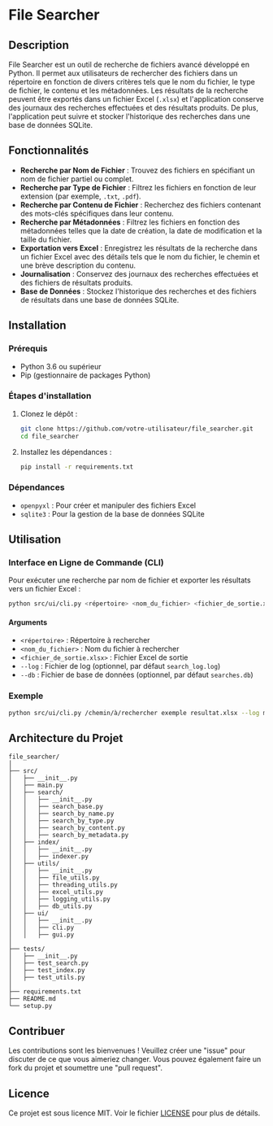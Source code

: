 
# File Searcher

## Description

File Searcher est un outil de recherche de fichiers avancé développé en Python. Il permet aux utilisateurs de rechercher des fichiers dans un répertoire en fonction de divers critères tels que le nom du fichier, le type de fichier, le contenu et les métadonnées. Les résultats de la recherche peuvent être exportés dans un fichier Excel (`.xlsx`) et l'application conserve des journaux des recherches effectuées et des résultats produits. De plus, l'application peut suivre et stocker l'historique des recherches dans une base de données SQLite.

## Fonctionnalités

- **Recherche par Nom de Fichier** : Trouvez des fichiers en spécifiant un nom de fichier partiel ou complet.
- **Recherche par Type de Fichier** : Filtrez les fichiers en fonction de leur extension (par exemple, `.txt`, `.pdf`).
- **Recherche par Contenu de Fichier** : Recherchez des fichiers contenant des mots-clés spécifiques dans leur contenu.
- **Recherche par Métadonnées** : Filtrez les fichiers en fonction des métadonnées telles que la date de création, la date de modification et la taille du fichier.
- **Exportation vers Excel** : Enregistrez les résultats de la recherche dans un fichier Excel avec des détails tels que le nom du fichier, le chemin et une brève description du contenu.
- **Journalisation** : Conservez des journaux des recherches effectuées et des fichiers de résultats produits.
- **Base de Données** : Stockez l'historique des recherches et des fichiers de résultats dans une base de données SQLite.

## Installation

### Prérequis

- Python 3.6 ou supérieur
- Pip (gestionnaire de packages Python)

### Étapes d'installation

1. Clonez le dépôt :

    ```bash
    git clone https://github.com/votre-utilisateur/file_searcher.git
    cd file_searcher
    ```

2. Installez les dépendances :

    ```bash
    pip install -r requirements.txt
    ```

### Dépendances

- `openpyxl` : Pour créer et manipuler des fichiers Excel
- `sqlite3` : Pour la gestion de la base de données SQLite

## Utilisation

### Interface en Ligne de Commande (CLI)

Pour exécuter une recherche par nom de fichier et exporter les résultats vers un fichier Excel :

```bash
python src/ui/cli.py <répertoire> <nom_du_fichier> <fichier_de_sortie.xlsx> [--log <fichier_de_log>] [--db <fichier_de_base_de_données>]
```

#### Arguments

- `<répertoire>` : Répertoire à rechercher
- `<nom_du_fichier>` : Nom du fichier à rechercher
- `<fichier_de_sortie.xlsx>` : Fichier Excel de sortie
- `--log` : Fichier de log (optionnel, par défaut `search_log.log`)
- `--db` : Fichier de base de données (optionnel, par défaut `searches.db`)

### Exemple

```bash
python src/ui/cli.py /chemin/à/rechercher exemple resultat.xlsx --log mon_log.log --db ma_base_de_données.db
```

## Architecture du Projet

```
file_searcher/
│
├── src/
│   ├── __init__.py
│   ├── main.py
│   ├── search/
│   │   ├── __init__.py
│   │   ├── search_base.py
│   │   ├── search_by_name.py
│   │   ├── search_by_type.py
│   │   ├── search_by_content.py
│   │   ├── search_by_metadata.py
│   ├── index/
│   │   ├── __init__.py
│   │   ├── indexer.py
│   ├── utils/
│   │   ├── __init__.py
│   │   ├── file_utils.py
│   │   ├── threading_utils.py
│   │   ├── excel_utils.py
│   │   ├── logging_utils.py
│   │   ├── db_utils.py
│   ├── ui/
│   │   ├── __init__.py
│   │   ├── cli.py
│   │   ├── gui.py
│
├── tests/
│   ├── __init__.py
│   ├── test_search.py
│   ├── test_index.py
│   ├── test_utils.py
│
├── requirements.txt
├── README.md
└── setup.py
```

## Contribuer

Les contributions sont les bienvenues ! Veuillez créer une "issue" pour discuter de ce que vous aimeriez changer. Vous pouvez également faire un fork du projet et soumettre une "pull request".

## Licence

Ce projet est sous licence MIT. Voir le fichier [LICENSE](LICENSE) pour plus de détails.
